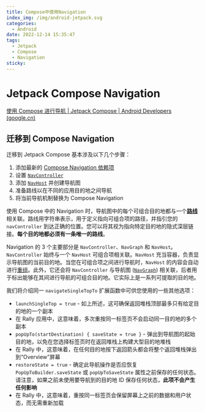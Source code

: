 ```yaml
---
title: Compose中使用Navigation
index_img: /img/android-jetpack.svg
categories: 
  - Android
date: 2022-12-14 15:35:47
tags: 
  - Jetpack
  - Compose
  - Navigation
sticky: 
---
```


# Jetpack Compose Navigation

[使用 Compose 进行导航  | Jetpack Compose  | Android Developers (google.cn)](https://developer.android.google.cn/jetpack/compose/navigation?hl=zh-cn)

## 迁移到 Compose Navigation

迁移到 Jetpack Compose 基本涉及以下几个步骤：

1. 添加最新的 [Compose Navigation 依赖项](https://mvnrepository.com/artifact/androidx.navigation/navigation-compose)
2. 设置 [`NavController`](https://developer.android.com/jetpack/compose/navigation#getting-started)
3. 添加 [`NavHost`](https://developer.android.com/jetpack/compose/navigation#create-navhost) 并创建导航图
4. 准备路线以在不同的应用目的地之间导航
5. 将当前导航机制替换为 Compose Navigation



使用 Compose 中的 Navigation 时，导航图中的每个可组合目的地都与一个[**路线**](https://developer.android.com/jetpack/compose/navigation#create-navhost)相关联。路线用字符串表示，用于定义指向可组合项的路径，并指引您的 `navController` 到达正确的位置。您可以将其视为指向特定目的地的隐式深层链接。**每个目的地都必须有一条唯一的路线**。

Navigation 的 3 个主要部分是 `NavController`、`NavGraph` 和 `NavHost`。`NavController` 始终与一个 `NavHost` 可组合项相关联。`NavHost` 充当容器，负责显示导航图的当前目的地。当您在可组合项之间进行导航时，`NavHost` 的内容会自动进行[重组](https://developer.android.com/jetpack/compose/mental-model#recomposition)。此外，它还会将 `NavController` 与导航图 ([`NavGraph`](https://developer.android.com/reference/androidx/navigation/NavGraph)) 相关联，后者用于标出能够在其间进行导航的可组合目的地。它实际上是一系列可提取的目的地。

我们将介绍同一 `navigateSingleTopTo` 扩展函数中可供您使用的一些其他选项：

- `launchSingleTop = true` - 如上所述，这可确保返回堆栈顶部最多只有给定目的地的一个副本
- 在 Rally 应用中，这意味着，多次重按同一标签页不会启动同一目的地的多个副本
- `popUpTo(startDestination) { saveState = true }` - 弹出到导航图的起始目的地，以免在您选择标签页时在返回堆栈上构建大型目的地堆栈
- 在 Rally 中，这意味着，在任何目的地按下返回箭头都会将整个返回堆栈弹出到“Overview”屏幕
- `restoreState = true` - 确定此导航操作是否应恢复 `PopUpToBuilder.saveState` 或 `popUpToSaveState` 属性之前保存的任何状态。请注意，如果之前未使用要导航到的目的地 ID 保存任何状态，**此项不会产生任何影响**
- 在 Rally 中，这意味着，重按同一标签页会保留屏幕上之前的数据和用户状态，而无需重新加载